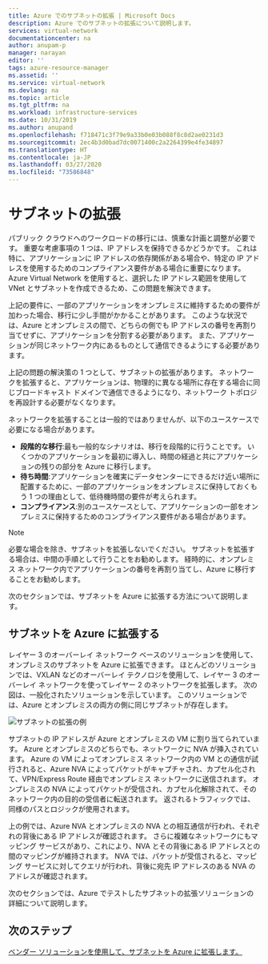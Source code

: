 ```yaml
---
title: Azure でのサブネットの拡張 | Microsoft Docs
description: Azure でのサブネットの拡張について説明します。
services: virtual-network
documentationcenter: na
author: anupam-p
manager: narayan
editor: ''
tags: azure-resource-manager
ms.assetid: ''
ms.service: virtual-network
ms.devlang: na
ms.topic: article
ms.tgt_pltfrm: na
ms.workload: infrastructure-services
ms.date: 10/31/2019
ms.author: anupand
ms.openlocfilehash: f718471c3f79e9a33b0e03b088f8c8d2ae0231d3
ms.sourcegitcommit: 2ec4b3d0bad7dc0071400c2a2264399e4fe34897
ms.translationtype: HT
ms.contentlocale: ja-JP
ms.lasthandoff: 03/27/2020
ms.locfileid: "73586848"
---
```

# <a name="subnet-extension"></a>サブネットの拡張
パブリック クラウドへのワークロードの移行には、慎重な計画と調整が必要です。 重要な考慮事項の 1 つは、IP アドレスを保持できるかどうかです。 これは特に、アプリケーションに IP アドレスの依存関係がある場合や、特定の IP アドレスを使用するためのコンプライアンス要件がある場合に重要になります。 Azure Virtual Network を使用すると、選択した IP アドレス範囲を使用して VNet とサブネットを作成できるため、この問題を解決できます。

上記の要件に、一部のアプリケーションをオンプレミスに維持するための要件が加わった場合、移行に少し手間がかかることがあります。 このような状況では、Azure とオンプレミスの間で、どちらの側でも IP アドレスの番号を再割り当てせずに、アプリケーションを分割する必要があります。 また、アプリケーションが同じネットワーク内にあるものとして通信できるようにする必要があります。

上記の問題の解決策の 1 つとして、サブネットの拡張があります。 ネットワークを拡張すると、アプリケーションは、物理的に異なる場所に存在する場合に同じブロードキャスト ドメインで通信できるようになり、ネットワーク トポロジを再設計する必要がなくなります。 

ネットワークを拡張することは一般的ではありませんが、以下のユースケースで必要になる場合があります。

- **段階的な移行**:最も一般的なシナリオは、移行を段階的に行うことです。 いくつかのアプリケーションを最初に導入し、時間の経過と共にアプリケーションの残りの部分を Azure に移行します。
- **待ち時間**:アプリケーションを確実にデータセンターにできるだけ近い場所に配置するために、一部のアプリケーションをオンプレミスに保持しておくもう 1 つの理由として、低待機時間の要件が考えられます。
- **コンプライアンス**:別のユースケースとして、アプリケーションの一部をオンプレミスに保持するためのコンプライアンス要件がある場合があります。
 
> [!NOTE] 
> 必要な場合を除き、サブネットを拡張しないでください。 サブネットを拡張する場合は、中間の手順として行うことをお勧めします。 経時的に、オンプレミス ネットワーク内でアプリケーションの番号を再割り当てし、Azure に移行することをお勧めします。

次のセクションでは、サブネットを Azure に拡張する方法について説明します。


## <a name="extend-your-subnet-to-azure"></a>サブネットを Azure に拡張する
 レイヤー 3 のオーバーレイ ネットワーク ベースのソリューションを使用して、オンプレミスのサブネットを Azure に拡張できます。 ほとんどのソリューションでは、VXLAN などのオーバーレイ テクノロジを使用して、レイヤー 3 のオーバーレイ ネットワークを使ってレイヤー 2 のネットワークを拡張します。 次の図は、一般化されたソリューションを示しています。 このソリューションでは、Azure とオンプレミスの両方の側に同じサブネットが存在します。 

![サブネットの拡張の例](./media/subnet-extension/subnet-extension.png)

サブネットの IP アドレスが Azure とオンプレミスの VM に割り当てられています。 Azure とオンプレミスのどちらでも、ネットワークに NVA が挿入されています。 Azure の VM によってオンプレミス ネットワーク内の VM との通信が試行されると、Azure NVA によってパケットがキャプチャされ、カプセル化されて、VPN/Express Route 経由でオンプレミス ネットワークに送信されます。 オンプレミスの NVA によってパケットが受信され、カプセル化解除されて、そのネットワーク内の目的の受信者に転送されます。 返されるトラフィックでは、同様のパスとロジックが使用されます。

上の例では、Azure NVA とオンプレミスの NVA との相互通信が行われ、それぞれの背後にある IP アドレスが確認されます。 さらに複雑なネットワークにもマッピング サービスがあり、これにより、NVA とその背後にある IP アドレスとの間のマッピングが維持されます。 NVA では、パケットが受信されると、マッピング サービスに対してクエリが行われ、背後に宛先 IP アドレスのある NVA のアドレスが確認されます。

次のセクションでは、Azure でテストしたサブネットの拡張ソリューションの詳細について説明します。

## <a name="next-steps"></a>次のステップ 
[ベンダー ソリューションを使用して、サブネットを Azure に拡張します。](https://github.com/microsoft/Azure-LISP)